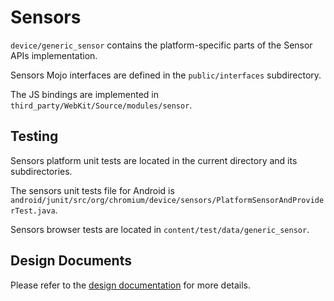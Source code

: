 # Sensors

`device/generic_sensor` contains the platform-specific parts of the Sensor APIs
implementation.

Sensors Mojo interfaces are defined in the `public/interfaces` subdirectory.

The JS bindings are implemented in `third_party/WebKit/Source/modules/sensor`.


## Testing

Sensors platform unit tests are located in the current directory and its
subdirectories.

The sensors unit tests file for Android is
`android/junit/src/org/chromium/device/sensors/PlatformSensorAndProviderTest.java`.

Sensors browser tests are located in `content/test/data/generic_sensor`.


## Design Documents

Please refer to the [design documentation](https://docs.google.com/document/d/1Ml65ZdW5AgIsZTszk4mD_ohr40pcrdVFOIf0ZtWxDv0)
for more details.
